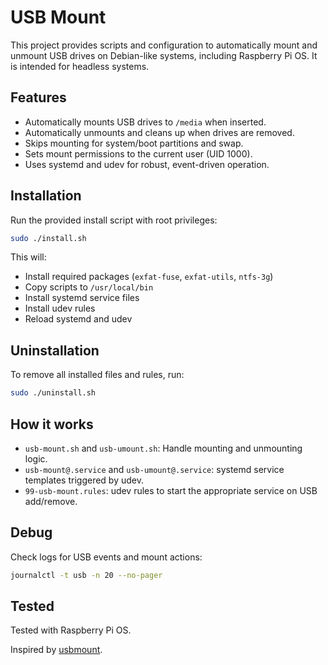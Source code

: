 # USB Mount

This project provides scripts and configuration to automatically mount and unmount USB drives on Debian-like systems, including Raspberry Pi OS. It is intended for headless systems.

## Features

- Automatically mounts USB drives to `/media` when inserted.
- Automatically unmounts and cleans up when drives are removed.
- Skips mounting for system/boot partitions and swap.
- Sets mount permissions to the current user (UID 1000).
- Uses systemd and udev for robust, event-driven operation.

## Installation

Run the provided install script with root privileges:

```bash
sudo ./install.sh
```

This will:
- Install required packages (`exfat-fuse`, `exfat-utils`, `ntfs-3g`)
- Copy scripts to `/usr/local/bin`
- Install systemd service files
- Install udev rules
- Reload systemd and udev

## Uninstallation

To remove all installed files and rules, run:

```bash
sudo ./uninstall.sh
```

## How it works

- `usb-mount.sh` and `usb-umount.sh`: Handle mounting and unmounting logic.
- `usb-mount@.service` and `usb-umount@.service`: systemd service templates triggered by udev.
- `99-usb-mount.rules`: udev rules to start the appropriate service on USB add/remove.

## Debug

Check logs for USB events and mount actions:

```bash
journalctl -t usb -n 20 --no-pager
```

## Tested

Tested with Raspberry Pi OS.

Inspired by [usbmount](https://github.com/rbrito/usbmount/blob/master/usbmount).
